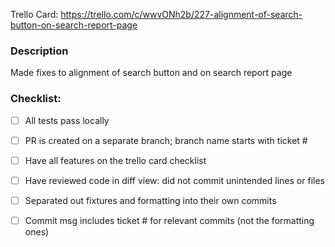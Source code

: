 
Trello Card: https://trello.com/c/wwvONh2b/227-alignment-of-search-button-on-search-report-page

### Description

Made fixes to alignment of search button and on search report page 


### Checklist:

* [ ] All tests pass locally
* [ ] PR is created on a separate branch; branch name starts with ticket #
* [ ] Have all features on the trello card checklist
* [ ] Have reviewed code in diff view: did not commit unintended lines or files
* [ ] Separated out fixtures and formatting into their own commits
* [ ] Commit msg includes ticket # for relevant commits (not the formatting ones)

